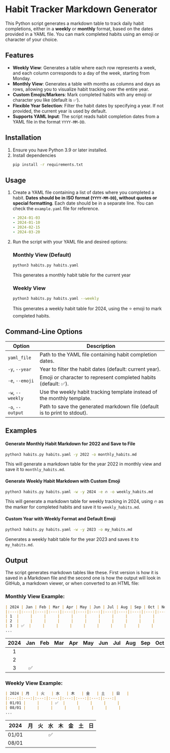 # Habit Tracker Markdown Generator

This Python script generates a markdown table to track daily habit completions, either in a **weekly** or **monthly** format, based on the dates provided in a YAML file. You can mark completed habits using an emoji or character of your choice.

## Features

- **Weekly View**: Generates a table where each row represents a week, and each column corresponds to a day of the week, starting from Monday.
- **Monthly View**: Generates a table with months as columns and days as rows, allowing you to visualize habit tracking over the entire year.
- **Custom Emojis/Markers**: Mark completed habits with any emoji or character you like (default is ✅).
- **Flexible Year Selection**: Filter the habit dates by specifying a year. If not provided, the current year is used by default.
- **Supports YAML Input**: The script reads habit completion dates from a YAML file in the format `YYYY-MM-DD`.

## Installation

1. Ensure you have Python 3.9 or later installed.
2. Install dependencies
   ```bash
   pip install -r requirements.txt
   ```

## Usage

1. Create a YAML file containing a list of dates where you completed a habit. **Dates should be in ISO format (`YYYY-MM-DD`), without quotes or special formatting**. Each date should be in a separate line. You can check the `example.yaml` file for reference.
    ```yaml
    - 2024-01-03
    - 2024-01-10
    - 2024-02-15
    - 2024-03-20
    ```

2. Run the script with your YAML file and desired options:

    ### Monthly View (Default)
    ```bash
    python3 habits.py habits.yaml
    ```
    This generates a monthly habit table for the current year

    ### Weekly View
    ```bash
    python3 habits.py habits.yaml --weekly
    ```
    This generates a weekly habit table for 2024, using the ⭐ emoji to mark completed habits.

## Command-Line Options

| Option                | Description                                                              |
|-----------------------|--------------------------------------------------------------------------|
| `yaml_file`           | Path to the YAML file containing habit completion dates.                 |
| `-y`, `--year`        | Year to filter the habit dates (default: current year).                  |
| `-e`, `--emoji`       | Emoji or character to represent completed habits (default: ✅).          |
| `-w`, `--weekly`      | Use the weekly habit tracking template instead of the monthly template.  |
| `-o`, `--output`      | Path to save the generated markdown file (default is to print to stdout).|

## Examples

#### Generate Monthly Habit Markdown for 2022 and Save to File
```bash
python3 habits.py habits.yaml -y 2022 -o monthly_habits.md
```
This will generate a markdown table for the year 2022 in monthly view and save it to `monthly_habits.md`.

#### Generate Weekly Habit Markdown with Custom Emoji
```bash
python3 habits.py habits.yaml -w -y 2024 -e 🔥 -o weekly_habits.md
```
This will generate a markdown table for weekly tracking in 2024, using 🔥 as the marker for completed habits and save it to `weekly_habits.md`.

#### Custom Year with Weekly Format and Default Emoji
```bash
python3 habits.py habits.yaml -w -y 2023 -o my_habits.md
```
Generates a weekly habit table for the year 2023 and saves it to `my_habits.md`.

## Output

The script generates markdown tables like these. First version is how it is saved in a Markdown file and the second one is how the output will look in GitHub, a markdown viewer, or when converted to an HTML file:

### Monthly View Example:
```markdown
| 2024 | Jan | Feb | Mar | Apr | May | Jun | Jul | Aug | Sep | Oct | Nov | Dec |
|:---:|:---:|:---:|:---:|:---:|:---:|:---:|:---:|:---:|:---:|:---:|:---:|:---:|
| 1  |     |     |     |     |     |     |     |     |     |     |     |     |
| 2  |     |     |     |     |     |     |     |     |     |     |     |     |
| 3  | ✅  |     |     |     |     |     |     |     |     |     |     |     |
...
```
| 2024 | Jan | Feb | Mar | Apr | May | Jun | Jul | Aug | Sep | Oct | Nov | Dec |
|:---:|:---:|:---:|:---:|:---:|:---:|:---:|:---:|:---:|:---:|:---:|:---:|:---:|
| 1  |     |     |     |     |     |     |     |     |     |     |     |     |
| 2  |     |     |     |     |     |     |     |     |     |     |     |     |
| 3  | ✅  |     |     |     |     |     |     |     |     |     |     |     |

### Weekly View Example:
```markdown
| 2024 | 月   | 火   | 水   | 木   | 金   | 土   | 日   |
|:---:|:---:|:---:|:---:|:---:|:---:|:---:|:---:|
| 01/01 |     |     | ✅  |     |     |     |     |
| 08/01 |     |     |     |     |     |     |     |
...
```
| 2024 | 月   | 火   | 水   | 木   | 金   | 土   | 日   |
|:---:|:---:|:---:|:---:|:---:|:---:|:---:|:---:|
| 01/01 |     |     | ✅  |     |     |     |     |
| 08/01 |     |     |     |     |     |     |     |
